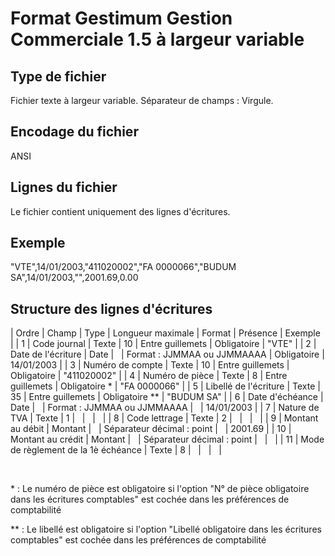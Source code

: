 # Format Gestimum Gestion Commerciale 1.5 à largeur variable
## Type de fichier


Fichier texte à largeur variable. Séparateur de champs : Virgule.


## Encodage du fichier


ANSI


## Lignes du fichier


Le fichier contient uniquement des lignes d'écritures.


## Exemple


"VTE",14/01/2003,"411020002","FA 0000066","BUDUM SA",14/01/2003,"",2001.69,0.00


## Structure des lignes d'écritures












| Ordre | Champ | Type | Longueur
maximale | Format | Présence | Exemple |
| 1 | Code journal | Texte | 10 | Entre guillemets | Obligatoire | "VTE" |
| 2 | Date de l'écriture | Date |   | Format : JJMMAA ou JJMMAAAA | Obligatoire | 14/01/2003 |
| 3 | Numéro de compte | Texte | 10 | Entre guillemets | Obligatoire | "411020002" |
| 4 | Numéro de pièce | Texte | 8 | Entre guillemets | Obligatoire \* | "FA 0000066" |
| 5 | Libellé de l'écriture | Texte | 35 | Entre guillemets | Obligatoire \*\* | "BUDUM SA" |
| 6 | Date d'échéance | Date |   | Format : JJMMAA ou JJMMAAAA |   | 14/01/2003 |
| 7 | Nature de TVA | Texte | 1 |   |   |   |
| 8 | Code lettrage | Texte | 2 |   |   |   |
| 9 | Montant au débit | Montant |   | Séparateur décimal : point |   | 2001.69 |
| 10 | Montant au crédit | Montant |   | Séparateur décimal : point |   |   |
| 11 | Mode de règlement de la 1è échéance | Texte | 8 |   |   |   |


 


\* : Le numéro de pièce est obligatoire si l'option "N° de pièce obligatoire dans les écritures comptables" est cochée dans les préférences de comptabilité


\*\* : Le libellé est obligatoire si l'option "Libellé obligatoire dans les écritures comptables" est cochée dans les préférences de comptabilité


